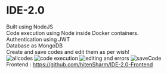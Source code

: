 # IDE-2.0
Built using NodeJS<br/>
Code execution using Node inside Docker containers.<br/>
Authentication using JWT<br/>
Database as MongoDB<br/>
Create and save codes and edit them as per wish!<br/>
![allcodes](https://user-images.githubusercontent.com/56029311/118812918-44150700-b8cc-11eb-8713-71389670d960.png)
![code execution](https://user-images.githubusercontent.com/56029311/118812929-46776100-b8cc-11eb-874f-f47ff02f55ff.png)
![editing and errors](https://user-images.githubusercontent.com/56029311/118812950-4bd4ab80-b8cc-11eb-8bb1-9d2c7530b876.png)
![saveCode](https://user-images.githubusercontent.com/56029311/118812956-4d9e6f00-b8cc-11eb-9d50-268f71d40243.png)
<br/>
Frontend : https://github.com/hitenSharm/IDE-2.0-Frontend

